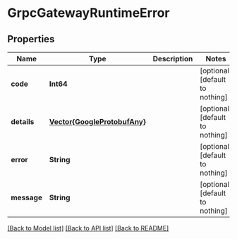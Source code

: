 # GrpcGatewayRuntimeError


## Properties
Name | Type | Description | Notes
------------ | ------------- | ------------- | -------------
**code** | **Int64** |  | [optional] [default to nothing]
**details** | [**Vector{GoogleProtobufAny}**](GoogleProtobufAny.md) |  | [optional] [default to nothing]
**error** | **String** |  | [optional] [default to nothing]
**message** | **String** |  | [optional] [default to nothing]


[[Back to Model list]](../README.md#models) [[Back to API list]](../README.md#api-endpoints) [[Back to README]](../README.md)


